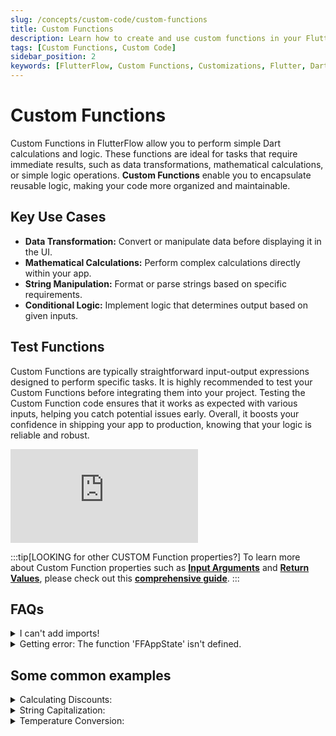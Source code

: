 ```yaml
---
slug: /concepts/custom-code/custom-functions
title: Custom Functions
description: Learn how to create and use custom functions in your FlutterFlow app to add custom functionalities.
tags: [Custom Functions, Custom Code]
sidebar_position: 2
keywords: [FlutterFlow, Custom Functions, Customizations, Flutter, Dart, Pub.dev]
---
```


# Custom Functions
Custom Functions in FlutterFlow allow you to perform simple Dart calculations and logic. These functions are ideal for tasks that require immediate results, such as data transformations, mathematical calculations, or simple logic operations. **Custom Functions** enable you to encapsulate reusable logic, making your code more organized and maintainable.

## Key Use Cases

- **Data Transformation:** Convert or manipulate data before displaying it in the UI.
- **Mathematical Calculations:** Perform complex calculations directly within your app.
- **String Manipulation:** Format or parse strings based on specific requirements.
- **Conditional Logic:** Implement logic that determines output based on given inputs.



## Test Functions

Custom Functions are typically straightforward input-output expressions designed to perform specific tasks. It is highly recommended to test your Custom Functions before integrating them into your project. Testing the Custom Function code ensures that it works as expected with various inputs, helping you catch potential issues early. Overall, it boosts your confidence in shipping your app to production, knowing that your logic is reliable and robust.

<div style={{
    position: 'relative',
    paddingBottom: 'calc(56.67989417989418% + 41px)', // Keeps the aspect ratio and additional padding
    height: 0,
    width: '100%'
}}>
    <iframe 
        src="https://demo.arcade.software/BnrHbpxrV7WaNtmn1HLB?embed&show_copy_link=true"
        title=""
        style={{
            position: 'absolute',
            top: 0,
            left: 0,
            width: '100%',
            height: '100%',
            colorScheme: 'light'
        }}
        frameborder="0"
        loading="lazy"
        webkitAllowFullScreen
        mozAllowFullScreen
        allowFullScreen
        allow="clipboard-write">
    </iframe>
</div>

:::tip[LOOKING for other CUSTOM Function properties?]
To learn more about Custom Function properties such as
[**Input Arguments**](custom-code.md#input-arguments) and
**[Return Values](custom-code.md#return-values)**, please
check out this
[**comprehensive guide**](custom-code.md).
:::


## FAQs

<details>
<summary>I can't add imports!</summary>

You can't have imports in a custom function. To be able to add imports, consider using a Custom Action.

</details>


<details>
<summary>Getting error: The function 'FFAppState' isn't defined.</summary>

You can't use the app state variable (i.e., `FFAppState().variablename`) directly in your custom 
function code. Instead, you can pass the app state variable as a parameter and then use it in your code.

</details>


## Some common examples

<details>
<summary>Calculating Discounts:</summary>

```
double calculateDiscount(double price, double discountRate) {
return price - (price * discountRate / 100);
}
```

</details>


<details>
<summary>String Capitalization:</summary>

```
String capitalize(String input) {
return input.isNotEmpty ? '${input[0].toUpperCase()}${input.substring(1)}' : '';
}
```
</details>

<details>
<summary>Temperature Conversion:</summary>

```
double celsiusToFahrenheit(double celsius) {
return (celsius * 9/5) + 32;
}

```
</details>


